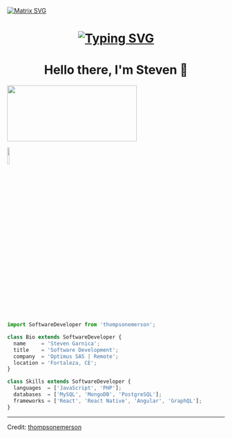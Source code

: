   [![Matrix SVG](https://raw.githubusercontent.com/rodrigograca31/rodrigograca31/master/matrix.svg)](https://www.youtube.com/watch?v=SDkAGkd4NLc) 

  <h1 align = "center">
<a href="https://git.io/typing-svg"><img src="https://readme-typing-svg.demolab.com?font=Fira+Code&size=75&duration=1400&pause=500&color=FF72FF&background=000000EE&center=true&multiline=true&width=1920&height=384&lines=Hello+there+!;+I'm+Steven+;Welcome+to+my+GitHub+" alt="Typing SVG" /></a>
</h1>
<p>
  <h1 align="center"><b>Hello there, I'm Steven 👋</b></h1>
</p>

<a href="https://www.youtube.com/watch?v=vdB-8eLEW8g"><img src="https://raw.githubusercontent.com/trinib/spotify-github-profile/master/img/default.svg" height="130" width="300"></a>


  <code><img width="10%" src="https://www.vectorlogo.zone/logos/visualstudio_code/visualstudio_code-ar21.svg"></code>



```js
import SoftwareDeveloper from 'thompsonemerson';

class Bio extends SoftwareDeveloper {
  name     = 'Steven Garnica';
  title    = 'Software Development';
  company  = 'Optimus SAS | Remote';
  location = 'Fortaleza, CE';
}

class Skills extends SoftwareDeveloper {
  languages  = ['JavaScript', 'PHP'];
  databases  = ['MySQL', 'MongoDB', 'PostgreSQL'];
  frameworks = ['React', 'React Native', 'Angular', 'GraphQL'];
}
```
----
Credit: [thompsonemerson](https://github.com/thompsonemerson)
